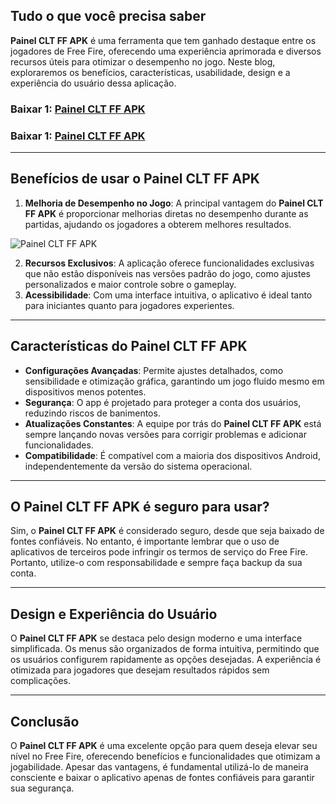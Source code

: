## Tudo o que você precisa saber

**Painel CLT FF APK** é uma ferramenta que tem ganhado destaque entre os jogadores de Free Fire, oferecendo uma experiência aprimorada e diversos recursos úteis para otimizar o desempenho no jogo. Neste blog, exploraremos os benefícios, características, usabilidade, design e a experiência do usuário dessa aplicação.

### Baixar 1: [Painel CLT FF APK](https://tinyurl.com/46rzptmc)
### Baixar 1: [Painel CLT FF APK](https://tinyurl.com/2w9ecrw2)

---

## Benefícios de usar o **Painel CLT FF APK**  
1. **Melhoria de Desempenho no Jogo**: A principal vantagem do **Painel CLT FF APK** é proporcionar melhorias diretas no desempenho durante as partidas, ajudando os jogadores a obterem melhores resultados.
   
![Painel CLT FF APK ](https://github.com/user-attachments/assets/b4ef31e2-6c89-44dd-bb5d-54c027bfe4d8)

2. **Recursos Exclusivos**: A aplicação oferece funcionalidades exclusivas que não estão disponíveis nas versões padrão do jogo, como ajustes personalizados e maior controle sobre o gameplay.  
3. **Acessibilidade**: Com uma interface intuitiva, o aplicativo é ideal tanto para iniciantes quanto para jogadores experientes.  

---

## Características do **Painel CLT FF APK**  
- **Configurações Avançadas**: Permite ajustes detalhados, como sensibilidade e otimização gráfica, garantindo um jogo fluido mesmo em dispositivos menos potentes.  
- **Segurança**: O app é projetado para proteger a conta dos usuários, reduzindo riscos de banimentos.  
- **Atualizações Constantes**: A equipe por trás do **Painel CLT FF APK** está sempre lançando novas versões para corrigir problemas e adicionar funcionalidades.  
- **Compatibilidade**: É compatível com a maioria dos dispositivos Android, independentemente da versão do sistema operacional.  

---

## O **Painel CLT FF APK** é seguro para usar?  
Sim, o **Painel CLT FF APK** é considerado seguro, desde que seja baixado de fontes confiáveis. No entanto, é importante lembrar que o uso de aplicativos de terceiros pode infringir os termos de serviço do Free Fire. Portanto, utilize-o com responsabilidade e sempre faça backup da sua conta.

---

## Design e Experiência do Usuário  
O **Painel CLT FF APK** se destaca pelo design moderno e uma interface simplificada. Os menus são organizados de forma intuitiva, permitindo que os usuários configurem rapidamente as opções desejadas. A experiência é otimizada para jogadores que desejam resultados rápidos sem complicações.

---

## Conclusão  
O **Painel CLT FF APK** é uma excelente opção para quem deseja elevar seu nível no Free Fire, oferecendo benefícios e funcionalidades que otimizam a jogabilidade. Apesar das vantagens, é fundamental utilizá-lo de maneira consciente e baixar o aplicativo apenas de fontes confiáveis para garantir sua segurança.  
